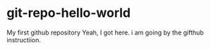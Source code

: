 # git-repo-hello-world
My first github repository
Yeah, I got here.  i am going by the gifthub instructiion.  
